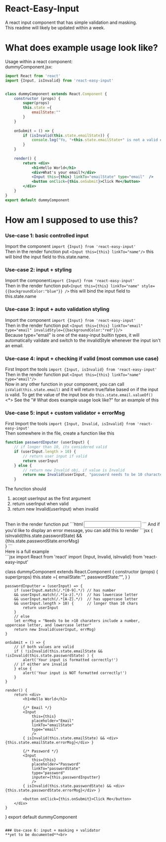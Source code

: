 # React-Easy-Input
A react input component that has simple validation and masking. <br>
This readme will likely be updated within a week.


# What does example usage look like?
Usage within a react component:<br>
dummyComponent.jsx:<br>
```jsx
import React from 'react'
import {Input, isInvalid} from 'react-easy-input'                               /* <--- step 1 */


class dummyComponent extends React.Component {
    constructor (props) {
        super(props)
        this.state ={
            emailState:""
        }
    }
    
    onSubmit = () => {
        if (isInvalid(this.state.emailState)) {                                 /* <--- step 2 */
            console.log("Yo, "+this.state.emailState+" is not a valid email")
        }
    }
    
    render() {
        return <div>
            <h1>Hello World</h1>
            <div>What's your email?</div>
            <Input this={this} linkTo="emailState" type="email"  />             /* <--- step 3 */
            <button onClick={this.onSubmit}>Click Me</button>
        </div>
    }
}
export default dummyComponent
```


# How am I supposed to use this?
### Use-case 1: basic controlled input
Import the component `import {Input} from 'react-easy-input'`<br>
Then in the render function put `<Input this={this} linkTo="name"/>` this will bind the input field to this.state.name.<br>
### Use-case 2: input + styling
Import the component`import {Input} from 'react-easy-input'`<br>
Then in the render function put`<Input this={this} linkTo="name" style={{backgroundColor:"blue"}} />` this will bind the input field to this.state.name<br>
### Use-case 3: input + auto validation styling
Import the component `import {Input} from 'react-easy-input'`<br>
Then in the render function put `<Input this={this} linkTo="email" type="email" invalidStyle={{backgroundColor:"red"}}/>`<br>
Because type="email" is one of the easy-input builtin types, it will automatically validate and switch to the invalidStyle whenever the input isn't an email.
### Use-case 4: input + checking if valid (most common use case)
First Import the tools `import {Input, isInvalid} from 'react-easy-input'`<br>
Then in the render function put `<Input this={this} linkTo="name" type="email"/>`<br>
Now in any other function in your component, you can call `isValid(this.state.email)` and it will return true/false based on if the input is valid.
To get the value of the input box do `this.state.email.valueOf()`<br>
<*> See the "# What does example usage look like?" for an example of this
### Use-case 5: input + custom validator + errorMsg
First Import the tools `import {Input, Invalid, isInvalid} from 'react-easy-input'`<br>
Then somewhere in the file, create a function like this
```javascript
function passwordInputer (userInput) {
    // if longer than 10, its considered valid
    if (userInput.length > 10) {
        // return user input if valid
        return userInput
    } else {
        // return new Invalid obj, if value is Invalid
        return new Invalid(userInput, "password needs to be 10 characters or more")
    }
```
The function should 
1. accept userInput as the first argument 
2. return userInput when valid 
3. return new Invalid(userInput) when invalid
<br>
Then in the render function put 
```html
<Input this={this} linkTo="password" type="password" inputer={passwordInputer}/>
```
And if you'd like to display an error message, you can add this to render
```jsx
{ isInvalid(this.state.passwordState) && <div>{this.state.passwordState.errorMsg}</div> }
```
<br>Here is a full example<br>
```jsx
import React from 'react'
import {Input, Invalid, isInvalid} from 'react-easy-input'


class dummyComponent extends React.Component {
    constructor (props) {
        super(props)
        this.state ={
            emailState:"",
            passwordState:"",
        }
    }
    
    passwordInputter = (userInput) => {
        if (userInput.match(/.*[0-9].*/) // has number
        && userInput.match(/.*[a-z].*/)  // has lowercase letter
        && userInput.match(/.*[A-Z].*/)  // has uppercase letter
        && userInput.length > 10) {      // longer than 10 chars
            return userInput
        }
        // else
        let errMsg = "Needs to be >10 charaters include a number, uppercase letter, and lowercase letter"
        return new Invalid(userInput, errMsg)
    }
    
    onSubmit = () => {
        // if both values are valid
        if ( !isInvalid(this.state.emailState && !isInvalid(this.state.passwordState) ) {
            alert('Your input is formatted correctly!')
        // if either are invalid
        } else {
            alert('Your input is NOT formatted correctly!')
        }
    }
    
    render() {
        return <div>
            <h1>Hello World</h1>
            
            {/* Email */}
            <Input 
                this={this} 
                placeholder="Email" 
                linkTo="emailState" 
                type="email"
                />
            { isInvalid(this.state.emailState) && <div>{this.state.emailState.errorMsg}</div> }

            {/* Password */}
            <Input 
                this={this} 
                placeholder="Password" 
                linkTo="passwordState" 
                type="password"
                inputer={this.passwordInputter}
                />
            { isInvalid(this.state.passwordState) && <div>{this.state.passwordState.errorMsg}</div> }
            
            <button onClick={this.onSubmit}>Click Me</button>
        </div>
    }
}
export default dummyComponent
```

### Use-case 6: input + masking + validator
**yet to be documented**<br>





